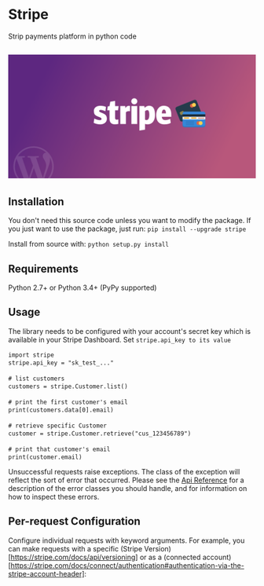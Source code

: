 # Stripe
Strip payments platform in python code

![An image of stripe the company.](stripe-for-wordpress.png)
------------------------------------------------------------

## Installation

You don't need this source code unless you want to modify the package. If you just want to use the package, just run: `pip install --upgrade stripe`

Install from source with: `python setup.py install`

## Requirements
Python 2.7+ or Python 3.4+ (PyPy supported)

## Usage

The library needs to be configured with your account's secret key which is available in your Stripe Dashboard. Set `stripe.api_key to its value`
```
import stripe
stripe.api_key = "sk_test_..."

# list customers
customers = stripe.Customer.list()

# print the first customer's email
print(customers.data[0].email)

# retrieve specific Customer
customer = stripe.Customer.retrieve("cus_123456789")

# print that customer's email
print(customer.email)
```
Unsuccessful requests raise exceptions. The class of the exception will reflect the sort of error that occurred. Please see the [Api Reference](https://stripe.com/docs/api/errors/handling) for a description of the error classes you should handle, and for information on how to inspect these errors.

## Per-request Configuration
Configure individual requests with keyword arguments. For example, you can make requests with a specific (Stripe Version)[https://stripe.com/docs/api/versioning] or as a (connected account)[https://stripe.com/docs/connect/authentication#authentication-via-the-stripe-account-header]:


